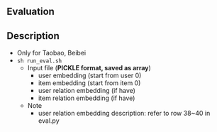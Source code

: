 ## Evaluation

## Description
- Only for Taobao, Beibei
- ```sh run_eval.sh```
  - Input file (**PICKLE format, saved as array**)
    - user embedding (start from user 0)
    - item embedding (start from item 0)
    - user relation embedding (if have)
    - item relation embedding (if have)
  - Note
    - user relation embedding description: refer to row 38~40 in eval.py  
